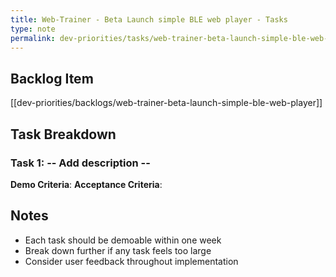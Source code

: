 ```yaml
---
title: Web-Trainer - Beta Launch simple BLE web player - Tasks
type: note
permalink: dev-priorities/tasks/web-trainer-beta-launch-simple-ble-web-player-tasks
---
```


## Backlog Item
[[dev-priorities/backlogs/web-trainer-beta-launch-simple-ble-web-player]]

## Task Breakdown

### Task 1:  -- Add description --
**Demo Criteria**: 
**Acceptance Criteria**:


## Notes
- Each task should be demoable within one week
- Break down further if any task feels too large
- Consider user feedback throughout implementation